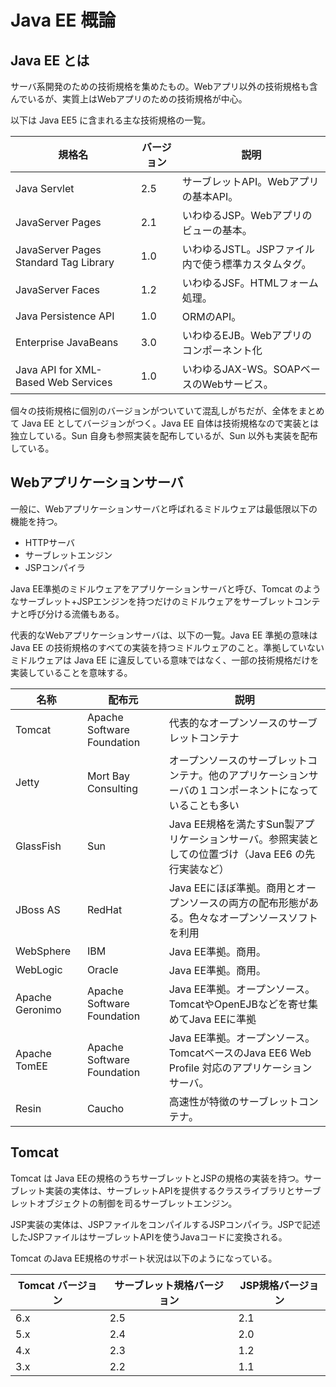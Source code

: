 # Java EE 概論

## Java EE とは

サーバ系開発のための技術規格を集めたもの。Webアプリ以外の技術規格も含んでいるが、実質上はWebアプリのための技術規格が中心。

以下は Java EE5 に含まれる主な技術規格の一覧。

|規格名|バージョン|説明|
|------|----------|----|
|Java Servlet|2.5|サーブレットAPI。Webアプリの基本API。|
|JavaServer Pages|2.1|いわゆるJSP。Webアプリのビューの基本。|
|JavaServer Pages Standard Tag Library|1.0|いわゆるJSTL。JSPファイル内で使う標準カスタムタグ。|
|JavaServer Faces|1.2|いわゆるJSF。HTMLフォーム処理。|
|Java Persistence API|1.0|ORMのAPI。|
|Enterprise JavaBeans|3.0|いわゆるEJB。Webアプリのコンポーネント化|
|Java API for XML-Based Web Services|1.0|いわゆるJAX-WS。SOAPベースのWebサービス。|

個々の技術規格に個別のバージョンがついていて混乱しがちだが、全体をまとめて Java EE としてバージョンがつく。Java EE 自体は技術規格なので実装とは独立している。Sun 自身も参照実装を配布しているが、Sun 以外も実装を配布している。

## Webアプリケーションサーバ

一般に、Webアプリケーションサーバと呼ばれるミドルウェアは最低限以下の機能を持つ。

* HTTPサーバ
* サーブレットエンジン
* JSPコンパイラ

Java EE準拠のミドルウェアをアプリケーションサーバと呼び、Tomcat のようなサーブレット+JSPエンジンを持つだけのミドルウェアをサーブレットコンテナと呼び分ける流儀もある。

代表的なWebアプリケーションサーバは、以下の一覧。Java EE 準拠の意味は Java EE の技術規格のすべての実装を持つミドルウェアのこと。準拠していないミドルウェアは Java EE に違反している意味ではなく、一部の技術規格だけを実装していることを意味する。

|名称|配布元|説明|
|----|------|----|
|Tomcat|Apache Software Foundation|代表的なオープンソースのサーブレットコンテナ|
|Jetty|Mort Bay Consulting|オープンソースのサーブレットコンテナ。他のアプリケーションサーバの１コンポーネントになっていることも多い|
|GlassFish|Sun|Java EE規格を満たすSun製アプリケーションサーバ。参照実装としての位置づけ（Java EE6 の先行実装など）|
|JBoss AS|RedHat|Java EEにほぼ準拠。商用とオープンソースの両方の配布形態がある。色々なオープンソースソフトを利用|
|WebSphere|IBM|Java EE準拠。商用。|
|WebLogic|Oracle|Java EE準拠。商用。|
|Apache Geronimo|Apache Software Foundation|Java EE準拠。オープンソース。TomcatやOpenEJBなどを寄せ集めてJava EEに準拠|
|Apache TomEE|Apache Software Foundation|Java EE準拠。オープンソース。TomcatベースのJava EE6 Web Profile 対応のアプリケーションサーバ。|
|Resin|Caucho|高速性が特徴のサーブレットコンテナ。|

## Tomcat

Tomcat は Java EEの規格のうちサーブレットとJSPの規格の実装を持つ。サーブレット実装の実体は、サーブレットAPIを提供するクラスライブラリとサーブレットオブジェクトの制御を司るサーブレットエンジン。

JSP実装の実体は、JSPファイルをコンパイルするJSPコンパイラ。JSPで記述したJSPファイルはサーブレットAPIを使うJavaコードに変換される。

Tomcat のJava EE規格のサポート状況は以下のようになっている。

|Tomcat バージョン|サーブレット規格バージョン|JSP規格バージョン|
|-----------------|--------------------------|-----------------|
|6.x|2.5|2.1|
|5.x|2.4|2.0|
|4.x|2.3|1.2|
|3.x|2.2|1.1|

